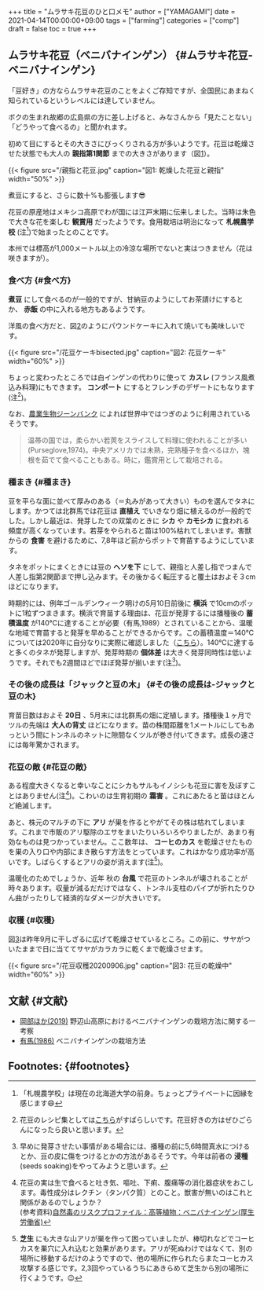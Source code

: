 +++
title = "ムラサキ花豆のひと口メモ"
author = ["YAMAGAMI"]
date = 2021-04-14T00:00:00+09:00
tags = ["farming"]
categories = ["comp"]
draft = false
toc = true
+++

## ムラサキ花豆（ベニバナインゲン） {#ムラサキ花豆-ベニバナインゲン}

「豆好き」の方ならムラサキ花豆のことをよくご存知ですが、全国民にあまねく知られているというレベルには達していません。

ボクの生まれ故郷の広島県の方に差し上げると、みなさんから「見たことない」「どうやって食べるの」と聞かれます。

初めて目にするとその大きさにびっくりされる方が多いようです。花豆は乾燥させた状態でも大人の **親指第1関節** までの大きさがあります（図[1](#org459c9ce)）。

<a id="org459c9ce"></a>

{{< figure src="/親指と花豆.jpg" caption="&#22259;1:  乾燥した花豆と親指" width="50%" >}}

煮豆にすると、さらに数十%も膨張します:sunglasses:

花豆の原産地はメキシコ高原でわが国には江戸末期に伝来しました。当時は朱色で大きな花を楽しむ **観賞用** だったようです。食用栽培は明治になって **札幌農学校** (注[^fn:1])で始まったとのことです。

本州では標高が1,000メートル以上の冷涼な場所でないと実はつきません（花は咲きますが）。


### 食べ方 {#食べ方}

**煮豆** にして食べるのが一般的ですが、甘納豆のようにしてお茶請けにするとか、 **赤飯** の中に入れる地方もあるようです。

洋風の食べ方だと、図[2](#org9920dd3)のようにパウンドケーキに入れて焼いても美味しいです。

<a id="org9920dd3"></a>

{{< figure src="/花豆ケーキbisected.jpg" caption="&#22259;2:  花豆ケーキ" width="60%" >}}

ちょっと変わったところでは白インゲンの代わりに使って **カスレ** (フランス風煮込み料理)にもできます。
**コンポート** にするとフレンチのデザートにもなります(注[^fn:2])。

なお、[農業生物ジーンバンク](https://www.gene.affrc.go.jp/databases-plant%5Fimages%5Fdetail.php?plno=5420390009) によれば世界中ではつぎのように利用されているそうです。

> 温帯の国では，柔らかい若莢をスライスして料理に使われることが多い (Purseglove,1974)。中央アメリカでは未熟，完熟種子を食べるほか，塊根を茹でて食べることもある。時に，鑑賞用として栽培される。


### 種まき {#種まき}

豆を平らな面に並べて厚みのある（＝丸みがあって大きい）ものを選んでタネにします。かつては北群馬では花豆は **直植え** でいきなり畑に植えるのが一般的でした。しかし最近は、発芽したての双葉のときに **シカ** や **カモシカ** に食われる頻度が高くなっています。若芽をやられると苗は100%枯れてしまいます。害獣からの **食害** を避けるために、7,8年ほど前からポットで育苗するようにしています。

タネをポットにまくときには豆の **ヘソを下** にして、親指と人差し指でつまんで人差し指第2関節まで押し込みます。その後かるく転圧すると覆土はおよそ３cmほどになります。

時期的には、例年ゴールデンウィーク明けの5月10日前後に **横浜** で10cmのポットに1粒ずつまきます。横浜で育苗する理由は、花豆が発芽するには播種後の **蓄積温度** が140℃に達することが必要（有馬,1989）とされていることから、温暖な地域で育苗すると発芽を早めることができるからです。この蓄積温度＝140℃については2020年に自分なりに実際に確認しました（[こちら](https://bred-in-bingo.netlify.app/posts/hanamame-sprouting/)）。140℃に達すると多くのタネが発芽しますが、発芽時期の **個体差** は大きく発芽同時性は低いようです。それでも2週間ほどでほぼ発芽が揃います(注[^fn:3])。


### その後の成長は「ジャックと豆の木」 {#その後の成長は-ジャックと豆の木}

育苗日数はおよそ **20日** 、5月末には北群馬の畑に定植します。播種後１ヶ月でツルの先端は **大人の背丈** ほどになります。苗の株間距離を1メートルにしてもあっという間にトンネルのネットに隙間なくツルが巻き付いてきます。成長の速さには毎年驚かされます。


### 花豆の敵 {#花豆の敵}

ある程度大きくなると幸いなことにシカもサルもイノシシも花豆に害を及ぼすことはありません(注[^fn:4])。こわいのは生育初期の **霜害** 。これにあたると苗はほとんど絶滅します。

あと、株元のマルチの下に **アリ** が巣を作るとやがてその株は枯れてしまいます。これまで市販のアリ駆除のエサをまいたりいろいろやりましたが、あまり有効なものは見つかっていません。ここ数年は、 **コーヒのカス** を乾燥させたものを巣の入り口や内部にまき散らす方法をとっています。これはかなり成功率が高いです。しばらくするとアリの姿が消えます(注[^fn:5])。

温暖化のためでしょうか、近年 秋の **台風** で花豆のトンネルが壊されることが時々あります。収量が減るだだけではなく、トンネル支柱のパイプが折れたりひん曲がったりして経済的なダメージが大きいです。


### 収穫 {#収穫}

図[3](#org718eede)は昨年9月に干しざるに広げて乾燥させているところ。この前に、サヤがついたままで日に当ててサヤがカラカラに乾くまで乾燥させます。

<a id="org718eede"></a>

{{< figure src="/花豆収穫20200906.jpg" caption="&#22259;3:  花豆の乾燥中" width="60%" >}}


## 文献 {#文献}

-   [岡部ほか(2019)](https://www.jstage.jst.go.jp/article/hokurikucs/54/0/54%5F44/%5Fpdf)  野辺山高原におけるベニバナインゲンの栽培方法に関する一考察
-   [有馬(1986)](https://core.ac.uk/reader/148776610) ベニバナインゲンの栽培方法


## Footnotes: {#footnotes}

[^fn:1]: 「札幌農学校」は現在の北海道大学の前身。ちょっとプライベートに因縁を感じます:smile:
[^fn:2]: 花豆のレシピ集としては[こちら](https://www.picuki.com/tag/%E3%83%99%E3%83%8B%E3%83%90%E3%83%8A%E3%82%A4%E3%83%B3%E3%82%B2%E3%83%B3)がすばらしいです。花豆好きの方はぜひごらんになったら良いと思います。
[^fn:3]: 早めに発芽させたい事情がある場合には、播種の前に5,6時間真水につけるとか、豆の皮に傷をつけるとかの方法があるそうです。今年は前者の **浸種** (seeds soaking)をやってみようと思います。
[^fn:4]: 花豆の実は生で食べると吐き気、嘔吐、下痢、腹痛等の消化器症状をおこします。毒性成分はレクチン（タンパク質）とのこと。獣害が無いのはこれと関係があるのでしょうか？<br /> (参考資料)[自然毒のリスクプロファイル：高等植物：ベニバナインゲン(厚生労働省)](https://www.mhlw.go.jp/topics/syokuchu/poison/higher%5Fdet%5F19.html)
[^fn:5]: **芝生** にも大きな山アリが巣を作って困っていましたが、棒切れなどでコーヒカスを巣穴に入れ込むと効果があります。アリが死ぬわけではなくて、別の場所に移動するだけのようですので、他の場所に作られたらまたコーヒカス攻撃する感じです。2,3回やっているうちにあきらめて芝生から別の場所に行くようです。:wink: